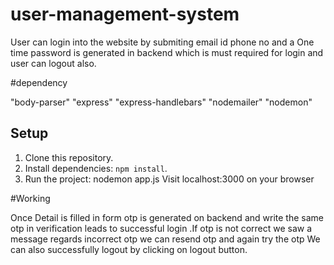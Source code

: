 # user-management-system
User can login into the website by submiting email id phone no and a One time password is generated in backend which is must required for login and user can logout also.


#dependency

"body-parser"
"express"
"express-handlebars"
"nodemailer"
"nodemon"


## Setup
1. Clone this repository.
2. Install dependencies: `npm install`.
3. Run the project:  nodemon app.js
Visit localhost:3000 on your browser

#Working 

Once Detail is filled in form otp is generated on backend and write the same otp in verification leads to successful login .If otp is not correct we saw a message regards incorrect otp we can resend otp and again try the otp
We can also successfully logout by clicking on logout button.



